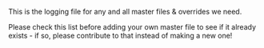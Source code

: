 This is the logging file for any and all master files & overrides we need.

Please check this list before adding your own master file to see if it already exists - if so, please contribute to that instead of making a new one!